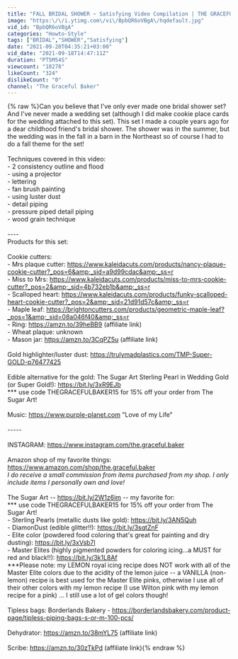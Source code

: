```yaml
---
title: "FALL BRIDAL SHOWER ~ Satisfying Video Compilation | THE GRACEFUL BAKER"
image: "https:\/\/i.ytimg.com\/vi\/BpbQR6oVBgA\/hqdefault.jpg"
vid_id: "BpbQR6oVBgA"
categories: "Howto-Style"
tags: ["BRIDAL","SHOWER","Satisfying"]
date: "2021-09-20T04:35:21+03:00"
vid_date: "2021-09-18T14:47:11Z"
duration: "PT5M54S"
viewcount: "10278"
likeCount: "324"
dislikeCount: "0"
channel: "The Graceful Baker"
---
```

{% raw %}Can you believe that I've only ever made one bridal shower set? And I've never made a wedding set (although I did make cookie place cards for the wedding attached to this set). This set I made a couple years ago for a dear childhood friend's bridal shower. The shower was in the summer, but the wedding was in the fall in a barn in the Northeast so of course I had to do a fall theme for the set! <br /><br />Techniques covered in this video: <br />- 2 consistency outline and flood <br />- using a projector <br />- lettering <br />- fan brush painting <br />- using luster dust <br />- detail piping<br />- pressure piped detail piping <br />- wood grain technique <br /><br />----<br />Products for this set: <br /><br />Cookie cutters: <br />- Mrs plaque cutter: <a rel="nofollow" target="blank" href="https://www.kaleidacuts.com/products/nancy-plaque-cookie-cutter?_pos=6&amp;_sid=a9d99cdac&amp;_ss=r">https://www.kaleidacuts.com/products/nancy-plaque-cookie-cutter?_pos=6&amp;_sid=a9d99cdac&amp;_ss=r</a><br />- Miss to Mrs: <a rel="nofollow" target="blank" href="https://www.kaleidacuts.com/products/miss-to-mrs-cookie-cutter?_pos=2&amp;_sid=4b732eb1b&amp;_ss=r">https://www.kaleidacuts.com/products/miss-to-mrs-cookie-cutter?_pos=2&amp;_sid=4b732eb1b&amp;_ss=r</a> <br />- Scalloped heart: <a rel="nofollow" target="blank" href="https://www.kaleidacuts.com/products/funky-scalloped-heart-cookie-cutter?_pos=2&amp;_sid=21d91d57c&amp;_ss=r">https://www.kaleidacuts.com/products/funky-scalloped-heart-cookie-cutter?_pos=2&amp;_sid=21d91d57c&amp;_ss=r</a><br />- Maple leaf: <a rel="nofollow" target="blank" href="https://brightoncutters.com/products/geometric-maple-leaf?_pos=1&amp;_sid=08a046f40&amp;_ss=r">https://brightoncutters.com/products/geometric-maple-leaf?_pos=1&amp;_sid=08a046f40&amp;_ss=r</a><br />- Ring: <a rel="nofollow" target="blank" href="https://amzn.to/39heBB9">https://amzn.to/39heBB9</a> (affiliate link)<br />- Wheat plaque: unknown <br />- Mason jar: <a rel="nofollow" target="blank" href="https://amzn.to/3CqPZ5u">https://amzn.to/3CqPZ5u</a> (affiliate link)<br /><br />Gold highlighter/luster dust: <a rel="nofollow" target="blank" href="https://trulymadplastics.com/TMP-Super-GOLD-p76477425">https://trulymadplastics.com/TMP-Super-GOLD-p76477425</a><br /><br />Edible alternative for the gold: The Sugar Art Sterling Pearl in Wedding Gold (or Super Gold!): <a rel="nofollow" target="blank" href="https://bit.ly/3xR9EJb">https://bit.ly/3xR9EJb</a><br />*** use code THEGRACEFULBAKER15 for 15% off your order from The Sugar Art!<br /><br />Music: <a rel="nofollow" target="blank" href="https://www.purple-planet.com">https://www.purple-planet.com</a> &quot;Love of my Life&quot; <br /><br />-----<br /><br />INSTAGRAM: <a rel="nofollow" target="blank" href="https://www.instagram.com/the.graceful.baker">https://www.instagram.com/the.graceful.baker</a><br /><br />Amazon shop of my favorite things: <a rel="nofollow" target="blank" href="https://www.amazon.com/shop/the.graceful.baker">https://www.amazon.com/shop/the.graceful.baker</a><br />*I do receive a small commission from items purchased from my shop. I only include items I personally own and love!*<br /><br />The Sugar Art -- <a rel="nofollow" target="blank" href="https://bit.ly/2W1z6im">https://bit.ly/2W1z6im</a> -- my favorite for: <br />*** use code THEGRACEFULBAKER15 for 15% off your order from The Sugar Art!<br />- Sterling Pearls (metallic dusts like gold): <a rel="nofollow" target="blank" href="https://bit.ly/3AN5Quh">https://bit.ly/3AN5Quh</a><br />- DiamonDust (edible glitter!!): <a rel="nofollow" target="blank" href="https://bit.ly/3sqtZnF">https://bit.ly/3sqtZnF</a><br />- Elite color (powdered food coloring that's great for painting and dry dusting): <a rel="nofollow" target="blank" href="https://bit.ly/3xVsb7l">https://bit.ly/3xVsb7l</a><br />- Master Elites (highly pigmented powders for coloring icing...a MUST for red and black!!): <a rel="nofollow" target="blank" href="https://bit.ly/3k1L8Af">https://bit.ly/3k1L8Af</a><br />***Please note: my LEMON royal icing recipe does NOT work with all of the Master Elite colors due to the acidity of the lemon juice -- a VANILLA (non-lemon) recipe is best used for the Master Elite pinks, otherwise I use all of their other colors with my lemon recipe (I use Wilton pink with my lemon recipe for a pink) ... I still use a lot of gel colors though! <br /><br />Tipless bags: Borderlands Bakery - <a rel="nofollow" target="blank" href="https://borderlandsbakery.com/product-page/tipless-piping-bags-s-or-m-100-pcs/">https://borderlandsbakery.com/product-page/tipless-piping-bags-s-or-m-100-pcs/</a><br /><br />Dehydrator: <a rel="nofollow" target="blank" href="https://amzn.to/38mYL75">https://amzn.to/38mYL75</a> (affiliate link)<br /><br />Scribe: <a rel="nofollow" target="blank" href="https://amzn.to/30zTkPd">https://amzn.to/30zTkPd</a> (affiliate link){% endraw %}
